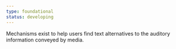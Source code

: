 ```yaml
---
type: foundational
status: developing
---
```


Mechanisms exist to help users find text alternatives to the auditory information conveyed by media.